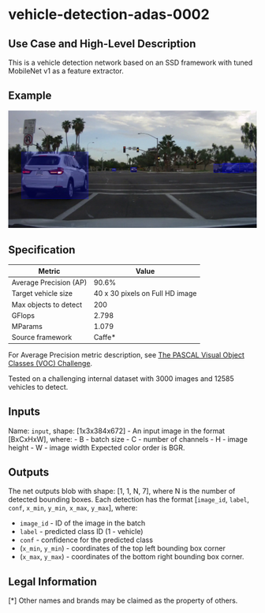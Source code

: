 # vehicle-detection-adas-0002

## Use Case and High-Level Description

This is a vehicle detection network based on an SSD framework with tuned MobileNet v1 as a feature extractor.

## Example

![](./vehicle-detection-adas-0002.png)

## Specification

| Metric                          | Value                                     |
|---------------------------------|-------------------------------------------|
| Average Precision (AP)          | 90.6%                                     |
| Target vehicle size             | 40 x 30 pixels on Full HD image           |
| Max objects to detect           | 200                                       |
| GFlops                          | 2.798                                     |
| MParams                         | 1.079                                     |
| Source framework                | Caffe*                                    |

For Average Precision metric description, see [The PASCAL Visual Object Classes (VOC) Challenge](https://doi.org/10.1007/s11263-009-0275-4).

Tested on a challenging internal dataset with 3000 images and 12585 vehicles to detect.

## Inputs

Name: `input`, shape: [1x3x384x672] - An input image in the format [BxCxHxW],
  where:
    - B - batch size
    - C - number of channels
    - H - image height
    - W - image width
  Expected color order is BGR.

## Outputs

The net outputs blob with shape: [1, 1, N, 7], where N is the number of detected
bounding boxes. Each detection has the format
  [`image_id`, `label`, `conf`, `x_min`, `y_min`, `x_max`, `y_max`], where:
  - `image_id` - ID of the image in the batch
  - `label` - predicted class ID (1 - vehicle)
  - `conf` - confidence for the predicted class
  - (`x_min`, `y_min`) - coordinates of the top left bounding box corner
  - (`x_max`, `y_max`) - coordinates of the bottom right bounding box corner.

## Legal Information
[*] Other names and brands may be claimed as the property of others.
